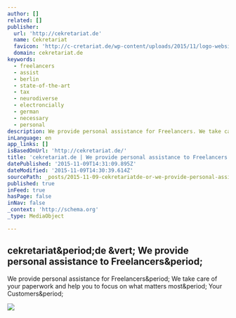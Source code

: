 ```yaml
---
author: []
related: []
publisher:
  url: 'http://cekretariat.de'
  name: Cekretariat
  favicon: 'http://c-cretariat.de/wp-content/uploads/2015/11/logo-website6-277x300.png'
  domain: cekretariat.de
keywords:
  - freelancers
  - assist
  - berlin
  - state-of-the-art
  - tax
  - neurodiverse
  - electroncially
  - german
  - necessary
  - personal
description: We provide personal assistance for Freelancers. We take care of your paperwork and help you to focus on what matters most. Your Customers.
inLanguage: en
app_links: []
isBasedOnUrl: 'http://cekretariat.de/'
title: 'cekretariat.de | We provide personal assistance to Freelancers.'
datePublished: '2015-11-09T14:31:09.895Z'
dateModified: '2015-11-09T14:30:39.614Z'
sourcePath: _posts/2015-11-09-cekretariatde-or-we-provide-personal-assistance-to-freelance.md
published: true
inFeed: true
hasPage: false
inNav: false
_context: 'http://schema.org'
_type: MediaObject

---
```

<article style=""><h1>cekretariat&amp;period;de &amp;vert; We provide personal assistance to Freelancers&amp;period;</h1><p>We provide personal assistance for Freelancers&amp;period; We take care of your paperwork and help you to focus on what matters most&amp;period; Your Customers&amp;period;</p><img src="http://c-cretariat.de/wp-content/uploads/2015/11/logo-website7-279x300.png" /></article>